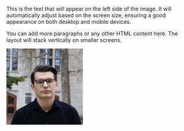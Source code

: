 <div style="display: flex; flex-wrap: wrap; align-items: center;">
    <div style="flex: 1; min-width: 250px; padding-right: 20px;">
        <p>
            This is the text that will appear on the left side of the image. It will automatically adjust based on the screen size, ensuring a good appearance on both desktop and mobile devices.
        </p>
        <p>
            You can add more paragraphs or any other HTML content here. The layout will stack vertically on smaller screens.
        </p>
    </div>
    <div style="flex: 1; min-width: 250px;">
        <img src="images/Career photo.JPG" alt="Alt text" style="width: 100%; max-width: 200px; height: auto;">
    </div>
</div>


